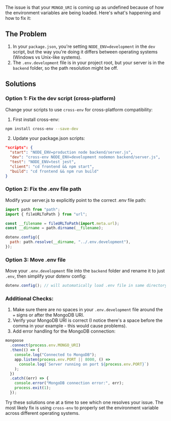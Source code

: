 The issue is that your `MONGO_URI` is coming up as undefined because of how the environment variables are being loaded. Here's what's happening and how to fix it:

## The Problem

1. In your `package.json`, you're setting `NODE_ENV=development` in the `dev` script, but the way you're doing it differs between operating systems (Windows vs Unix-like systems).
2. The `.env.development` file is in your project root, but your server is in the `backend` folder, so the path resolution might be off.

## Solutions

### Option 1: Fix the dev script (cross-platform)

Change your scripts to use `cross-env` for cross-platform compatibility:

1. First install cross-env:

```bash
npm install cross-env --save-dev
```

2. Update your package.json scripts:

```json
"scripts": {
  "start": "NODE_ENV=production node backend/server.js",
  "dev": "cross-env NODE_ENV=development nodemon backend/server.js",
  "test": "NODE_ENV=test jest",
  "client": "cd frontend && npm start",
  "build": "cd frontend && npm run build"
}
```

### Option 2: Fix the .env file path

Modify your server.js to explicitly point to the correct .env file path:

```javascript
import path from "path";
import { fileURLToPath } from "url";

const __filename = fileURLToPath(import.meta.url);
const __dirname = path.dirname(__filename);

dotenv.config({
  path: path.resolve(__dirname, "../.env.development"),
});
```

### Option 3: Move .env file

Move your `.env.development` file into the `backend` folder and rename it to just `.env`, then simplify your dotenv config:

```javascript
dotenv.config(); // will automatically load .env file in same directory
```

### Additional Checks:

1. Make sure there are no spaces in your `.env.development` file around the `=` signs or after the MongoDB URI.
2. Verify your MongoDB URI is correct (I notice there's a space before the comma in your example - this would cause problems).
3. Add error handling for the MongoDB connection:

```javascript
mongoose
  .connect(process.env.MONGO_URI)
  .then(() => {
    console.log("Connected to MongoDB");
    app.listen(process.env.PORT || 8000, () =>
      console.log(`Server running on port ${process.env.PORT}`)
    );
  })
  .catch((err) => {
    console.error("MongoDB connection error:", err);
    process.exit(1);
  });
```

Try these solutions one at a time to see which one resolves your issue. The most likely fix is using `cross-env` to properly set the environment variable across different operating systems.
